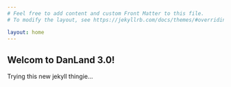 ```yaml
---
# Feel free to add content and custom Front Matter to this file.
# To modify the layout, see https://jekyllrb.com/docs/themes/#overriding-theme-defaults

layout: home
---
```

## Welcom to DanLand 3.0!
Trying this new jekyll thingie...
